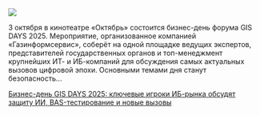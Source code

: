 <!--2025-09-11 13:58:38-->
<div class="yb">
  <div class="rss habr"><img src="https://habrastorage.org/getpro/habr/upload_files/219/1d5/b59/2191d5b591af7745808ab6f64491c080.jpg" /><p>3 октября в кинотеатре «Октябрь» состоится бизнес-день форума GIS DAYS 2025. Мероприятие, организованное компанией «Газинформсервис», соберёт на одной площадке ведущих экспертов, представителей государственных органов и топ-менеджмент крупнейших ИТ- и ИБ-компаний для обсуждения самых актуальных вызовов цифровой эпохи. Основными темами дня станут безопасность... <p class="titl"><a href="https://habr.com/ru/companies/gaz-is/news/946106/?utm_source=habrahabr&utm_medium=rss&utm_campaign=946106">Бизнес-день GIS DAYS 2025: ключевые игроки ИБ-рынка обсудят защиту ИИ, BAS-тестирование и новые вызовы</a></p></div>
</div>
